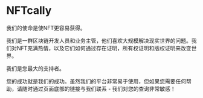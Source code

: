 # NFTcally

我们的使命是使NFT更容易获得。

我们是一群区块链开发人员和业务主管，他们喜欢大规模解决现实世界的问题。我们对NFT充满热情，以及它们如何通过存在证明，所有权证明和版权证明来改变世界。

我们是您最大的支持者。

您的成功就是我们的成功。虽然我们的平台非常易于使用，但如果您需要任何帮助，请随时通过页面底部的链接与我们联系 - 我们对您的查询非常敏感！
